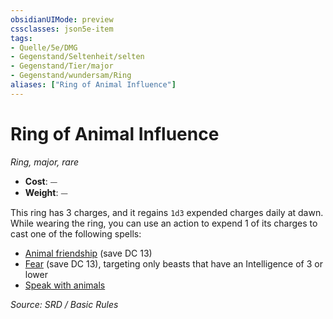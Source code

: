 ```yaml
---
obsidianUIMode: preview
cssclasses: json5e-item
tags:
- Quelle/5e/DMG
- Gegenstand/Seltenheit/selten
- Gegenstand/Tier/major
- Gegenstand/wundersam/Ring
aliases: ["Ring of Animal Influence"]
---
```

# Ring of Animal Influence
*Ring, major, rare*  

- **Cost**: ⏤
- **Weight**: ⏤

This ring has 3 charges, and it regains `1d3` expended charges daily at dawn. While wearing the ring, you can use an action to expend 1 of its charges to cast one of the following spells:

- [Animal friendship](../Zauber/Tierfreundschaft.md) (save DC 13)  
- [Fear](../Zauber/Furcht.md) (save DC 13), targeting only beasts that have an Intelligence of 3 or lower  
- [Speak with animals](../Zauber/Mit-Tieren-sprechen.md)  

*Source: SRD / Basic Rules*